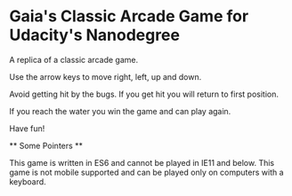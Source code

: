 Gaia's Classic Arcade Game for Udacity's Nanodegree
================================================

A replica of a classic arcade game.

Use the arrow keys to move right, left, up and down.

Avoid getting hit by the bugs.
If you get hit you will return to first position.

If you reach the water you win the game and can play again.

Have fun!


** Some Pointers **

This game is written in ES6 and cannot be played in IE11 and below.
This game is not mobile supported and can be played only on computers with a keyboard.
